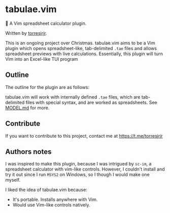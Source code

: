 tabulae.vim
===========
📖 A Vim spreadsheet calculator plugin.

Written by [torresjrjr](https://t.me/torresjrjr).

This is an ongoing project over Christmas. tabulae.vim aims to be a Vim plugin
which opens spreadsheet-like, tab-delimited `.tae` files and allows spreadsheet
previews with live calculations. Essentially, this plugin will turn Vim into an
Excel-like TUI program

Outline
-------
The outline for the plugin are as follows:

tabulae.vim will work with internally defined `.tae` files, which are
tab-delimited files with special syntax, and are worked as spreadsheets. See
[MODEL.md](MODEL.md) for more.

Contribute
----------
If you want to contribute to this project, contact me at https://t.me/torresjrjr

Authors notes
-------------
I was inspired to make this plugin, because I was intrigued by `sc-im`, a
spreadsheet calculator with vim-like controls. However, I couldn't install and
try it out since I run `MSYS2` on Windows, so I though I would make one myself.

I liked the idea of tabulae.vim because:
- It's portable. Installs anywhere with Vim.
- Would use Vim-like controls natively.
